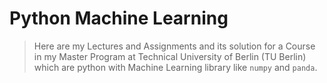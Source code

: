 # Python Machine Learning

> Here are my Lectures and Assignments and its solution for a Course in my Master Program at Technical University of Berlin (TU Berlin) which are python with Machine Learning library like `numpy` and `panda`.
